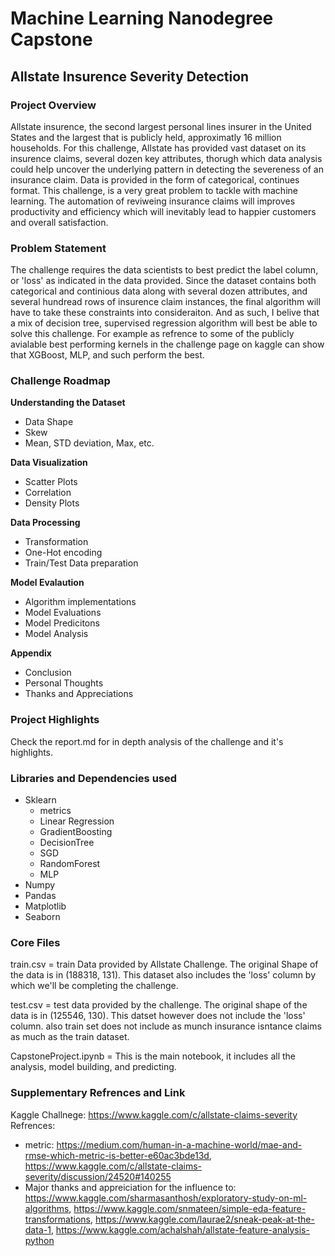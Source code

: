 
# Machine Learning Nanodegree Capstone

## Allstate Insurence Severity Detection 

### Project Overview

Allstate insurence, the second largest personal lines insurer in the United States and the largest that is publicly held, approximatly 16 million households. For this challenge, Allstate has provided vast dataset on its insurence claims, several dozen key attributes, thorugh which data analysis could help uncover the underlying pattern in detecting the severeness of an insurance claim. Data is provided in the form of categorical, continues format. This challenge, is a very great problem to tackle with machine learning. The automation of reviweing insurance claims will improves productivity and efficiency which will inevitably lead to happier customers and overall satisfaction. 

### Problem Statement

The challenge requires the data scientists to best predict the label column, or 'loss' as indicated in the data provided. Since the dataset contains both categorical and continious data along with several dozen attributes, and several hundread rows of insurence claim instances, the final algorithm will have to take these constraints into consideraiton. And as such, I belive that a mix of decision tree, supervised regression algorithm will best be able to solve this challenge. For example as refrence to some of the publicly avialable best performing kernels in the challenge page on kaggle can show that XGBoost, MLP, and such perform the best. 

### Challenge Roadmap

**Understanding the Dataset**
 * Data Shape 
 * Skew 
 * Mean, STD deviation, Max, etc. 
 
**Data Visualization**
 * Scatter Plots
 * Correlation
 * Density Plots
 
**Data Processing** 
 * Transformation
 * One-Hot encoding
 * Train/Test Data preparation
 
**Model Evalaution**
 * Algorithm implementations
 * Model Evaluations
 * Model Predicitons
 * Model Analysis
 
**Appendix**
 * Conclusion
 * Personal Thoughts
 * Thanks and Appreciations

### Project Highlights

Check the report.md for in depth analysis of the challenge and it's highlights.

### Libraries and Dependencies used


 * Sklearn
    * metrics
    * Linear Regression
    * GradientBoosting
    * DecisionTree
    * SGD
    * RandomForest
    * MLP 
 * Numpy
 * Pandas
 * Matplotlib
 * Seaborn

### Core Files

train.csv = train Data provided by Allstate Challenge. The original Shape of the data is in (188318, 131). This dataset also includes the 'loss' column by which we'll be completing the challenge.

test.csv = test data provided by the challenge. The original shape of the data is in (125546, 130). This datset however does not include the 'loss' column. also train set does not include as munch insurance isntance claims as much as the train dataset. 

CapstoneProject.ipynb = This is the main notebook, it includes all the analysis, model building, and predicting. 

### Supplementary Refrences and  Link

Kaggle Challnege: https://www.kaggle.com/c/allstate-claims-severity
Refrences: 
* metric: https://medium.com/human-in-a-machine-world/mae-and-rmse-which-metric-is-better-e60ac3bde13d, https://www.kaggle.com/c/allstate-claims-severity/discussion/24520#140255
* Major thanks and appreiciation for the influence to: https://www.kaggle.com/sharmasanthosh/exploratory-study-on-ml-algorithms, https://www.kaggle.com/snmateen/simple-eda-feature-transformations, https://www.kaggle.com/laurae2/sneak-peak-at-the-data-1, https://www.kaggle.com/achalshah/allstate-feature-analysis-python


```python

```
